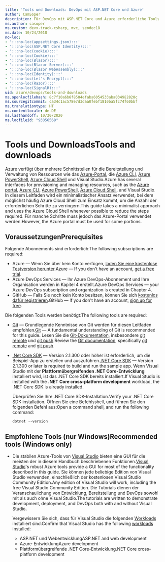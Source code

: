 ```yaml
---
title: 'Tools und Downloads: DevOps mit ASP.NET Core und Azure'
author: CamSoper
description: Für DevOps mit ASP.NET Core und Azure erforderliche Tools und Downloads.
ms.author: casoper
ms.custom: devx-track-csharp, mvc, seodec18
ms.date: 10/24/2018
no-loc:
- ':::no-loc(appsettings.json):::'
- ':::no-loc(ASP.NET Core Identity):::'
- ':::no-loc(cookie):::'
- ':::no-loc(Cookie):::'
- ':::no-loc(Blazor):::'
- ':::no-loc(Blazor Server):::'
- ':::no-loc(Blazor WebAssembly):::'
- ':::no-loc(Identity):::'
- ":::no-loc(Let's Encrypt):::"
- ':::no-loc(Razor):::'
- ':::no-loc(SignalR):::'
uid: azure/devops/tools-and-downloads
ms.openlocfilehash: 8c7f10a6b6f8504efaba6054533aba034982820c
ms.sourcegitcommit: ca34c1ac578e7d3daa0febf1810ba5fc74f60bbf
ms.translationtype: HT
ms.contentlocale: de-DE
ms.lasthandoff: 10/30/2020
ms.locfileid: "93056568"
---
```

# <a name="tools-and-downloads"></a><span data-ttu-id="ab3c0-103">Tools und Downloads</span><span class="sxs-lookup"><span data-stu-id="ab3c0-103">Tools and downloads</span></span>

<span data-ttu-id="ab3c0-104">Azure verfügt über mehrere Schnittstellen für die Bereitstellung und Verwaltung von Ressourcen wie das [Azure-Portal](https://portal.azure.com), die [Azure CLI](/cli/azure/), [Azure PowerShell](/powershell/azure/overview), [Azure Cloud Shell](https://shell.azure.com/bash) und Visual Studio.</span><span class="sxs-lookup"><span data-stu-id="ab3c0-104">Azure has several interfaces for provisioning and managing resources, such as the [Azure portal](https://portal.azure.com), [Azure CLI](/cli/azure/), [Azure PowerShell](/powershell/azure/overview), [Azure Cloud Shell](https://shell.azure.com/bash), and Visual Studio.</span></span> <span data-ttu-id="ab3c0-105">In diesem Leitfaden wird ein minimalistischer Ansatz verwendet, bei dem möglichst häufig Azure Cloud Shell zum Einsatz kommt, um die Anzahl der erforderlichen Schritte zu verringern.</span><span class="sxs-lookup"><span data-stu-id="ab3c0-105">This guide takes a minimalist approach and uses the Azure Cloud Shell whenever possible to reduce the steps required.</span></span> <span data-ttu-id="ab3c0-106">Für manche Schritte muss jedoch das Azure-Portal verwendet werden.</span><span class="sxs-lookup"><span data-stu-id="ab3c0-106">However, the Azure portal must be used for some portions.</span></span>

## <a name="prerequisites"></a><span data-ttu-id="ab3c0-107">Voraussetzungen</span><span class="sxs-lookup"><span data-stu-id="ab3c0-107">Prerequisites</span></span>

<span data-ttu-id="ab3c0-108">Folgende Abonnements sind erforderlich:</span><span class="sxs-lookup"><span data-stu-id="ab3c0-108">The following subscriptions are required:</span></span>

* <span data-ttu-id="ab3c0-109">Azure &mdash; Wenn Sie über kein Konto verfügen, [laden Sie eine kostenlose Testversion herunter](https://azure.microsoft.com/free/dotnet/).</span><span class="sxs-lookup"><span data-stu-id="ab3c0-109">Azure &mdash; If you don't have an account, [get a free trial](https://azure.microsoft.com/free/dotnet/).</span></span>
* <span data-ttu-id="ab3c0-110">Azure DevOps Services &mdash; Ihr Azure DevOps-Abonnement und Ihre Organisation werden in Kapitel 4 erstellt.</span><span class="sxs-lookup"><span data-stu-id="ab3c0-110">Azure DevOps Services &mdash; your Azure DevOps subscription and organization is created in Chapter 4.</span></span>
* <span data-ttu-id="ab3c0-111">GitHub &mdash; Falls Sie noch kein Konto besitzen, können Sie sich [kostenlos dafür registrieren](https://github.com/join).</span><span class="sxs-lookup"><span data-stu-id="ab3c0-111">GitHub &mdash; If you don't have an account, [sign up for free](https://github.com/join).</span></span>

<span data-ttu-id="ab3c0-112">Die folgenden Tools werden benötigt:</span><span class="sxs-lookup"><span data-stu-id="ab3c0-112">The following tools are required:</span></span>

* <span data-ttu-id="ab3c0-113">[Git](https://git-scm.com/downloads) &mdash; Grundlegende Kenntnisse von Git werden für diesen Leitfaden empfohlen.</span><span class="sxs-lookup"><span data-stu-id="ab3c0-113">[Git](https://git-scm.com/downloads) &mdash; A fundamental understanding of Git is recommended for this guide.</span></span> <span data-ttu-id="ab3c0-114">Lesen Sie die [Git-Dokumentation](https://git-scm.com/doc), insbesondere [git remote](https://git-scm.com/docs/git-remote) und [git push](https://git-scm.com/docs/git-push).</span><span class="sxs-lookup"><span data-stu-id="ab3c0-114">Review the [Git documentation](https://git-scm.com/doc), specifically [git remote](https://git-scm.com/docs/git-remote) and [git push](https://git-scm.com/docs/git-push).</span></span>
* <span data-ttu-id="ab3c0-115">[.Net Core SDK](https://dotnet.microsoft.com/download/) &mdash; Version 2.1.300 oder höher ist erforderlich, um die Beispiel-App zu erstellen und auszuführen.</span><span class="sxs-lookup"><span data-stu-id="ab3c0-115">[.NET Core SDK](https://dotnet.microsoft.com/download/) &mdash; Version 2.1.300 or later is required to build and run the sample app.</span></span> <span data-ttu-id="ab3c0-116">Wenn Visual Studio mit der **Plattformübergreifenden .NET Core-Entwicklung** installiert wird, ist das .NET Core SDK bereits installiert.</span><span class="sxs-lookup"><span data-stu-id="ab3c0-116">If Visual Studio is installed with the **.NET Core cross-platform development** workload, the .NET Core SDK is already installed.</span></span>

    <span data-ttu-id="ab3c0-117">Überprüfen Sie Ihre .NET Core SDK-Installation.</span><span class="sxs-lookup"><span data-stu-id="ab3c0-117">Verify your .NET Core SDK installation.</span></span> <span data-ttu-id="ab3c0-118">Öffnen Sie eine Befehlsshell, und führen Sie den folgenden Befehl aus:</span><span class="sxs-lookup"><span data-stu-id="ab3c0-118">Open a command shell, and run the following command:</span></span>

    ```dotnetcli
    dotnet --version
    ```

## <a name="recommended-tools-windows-only"></a><span data-ttu-id="ab3c0-119">Empfohlene Tools (nur Windows)</span><span class="sxs-lookup"><span data-stu-id="ab3c0-119">Recommended tools (Windows only)</span></span>

* <span data-ttu-id="ab3c0-120">Die stabilen Azure-Tools von [Visual Studio](https://visualstudio.microsoft.com) bieten eine GUI für die meisten der in diesem Handbuch beschriebenen Funktionen.</span><span class="sxs-lookup"><span data-stu-id="ab3c0-120">[Visual Studio](https://visualstudio.microsoft.com)'s robust Azure tools provide a GUI for most of the functionality described in this guide.</span></span> <span data-ttu-id="ab3c0-121">Sie können jede beliebige Edition von Visual Studio verwenden, einschließlich der kostenlosen Visual Studio Community Edition.</span><span class="sxs-lookup"><span data-stu-id="ab3c0-121">Any edition of Visual Studio will work, including the free Visual Studio Community Edition.</span></span> <span data-ttu-id="ab3c0-122">Die Tutorials dienen der Veranschaulichung von Entwicklung, Bereitstellung und DevOps sowohl mit als auch ohne Visual Studio.</span><span class="sxs-lookup"><span data-stu-id="ab3c0-122">The tutorials are written to demonstrate development, deployment, and DevOps both with and without Visual Studio.</span></span>

  <span data-ttu-id="ab3c0-123">Vergewissern Sie sich, dass für Visual Studio die folgenden [Workloads](/visualstudio/install/modify-visual-studio) installiert sind:</span><span class="sxs-lookup"><span data-stu-id="ab3c0-123">Confirm that Visual Studio has the following [workloads](/visualstudio/install/modify-visual-studio) installed:</span></span>

  * <span data-ttu-id="ab3c0-124">ASP.NET und Webentwicklung</span><span class="sxs-lookup"><span data-stu-id="ab3c0-124">ASP.NET and web development</span></span>
  * <span data-ttu-id="ab3c0-125">Azure-Entwicklung</span><span class="sxs-lookup"><span data-stu-id="ab3c0-125">Azure development</span></span>
  * <span data-ttu-id="ab3c0-126">Plattformübergreifende .NET Core-Entwicklung</span><span class="sxs-lookup"><span data-stu-id="ab3c0-126">.NET Core cross-platform development</span></span>
